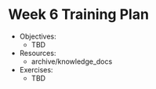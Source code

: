 # Week 6 Training Plan

- Objectives:
  - TBD
- Resources:
  - archive/knowledge_docs
- Exercises:
  - TBD
